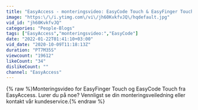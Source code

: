 ```yaml
---
title: "EasyAccess - monteringsvideo: EasyCode Touch & EasyFinger Touch"
image: "https:\/\/i.ytimg.com\/vi\/jh60KvkfvJQ\/hqdefault.jpg"
vid_id: "jh60KvkfvJQ"
categories: "People-Blogs"
tags: ["EasyAccess","monteringsvideo:","EasyCode"]
date: "2022-01-22T01:41:10+03:00"
vid_date: "2020-10-09T11:18:13Z"
duration: "PT7M35S"
viewcount: "19612"
likeCount: "34"
dislikeCount: ""
channel: "EasyAccess"
---
```

{% raw %}Monteringsvideo for EasyFinger Touch og EasyCode Touch fra EasyAccess. Lurer du på noe? Vennligst se din monteringsveiledning eller kontakt vår kundeservice.{% endraw %}
